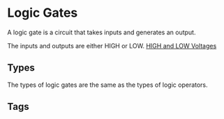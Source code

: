 # Logic Gates

A logic gate is a circuit that takes inputs and generates an output.  

The inputs and outputs are either HIGH or LOW. [HIGH and LOW Voltages](../202305121857)  
## Types
The types of logic gates are the same as the types of logic operators.

## Tags
